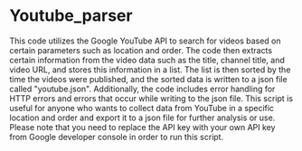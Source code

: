 # Youtube_parser
This code utilizes the Google YouTube API to search for videos based on certain parameters such as location and order. The code then extracts certain information from the video data such as the title, channel title, and video URL, and stores this information in a list. The list is then sorted by the time the videos were published, and the sorted data is written to a json file called "youtube.json". Additionally, the code includes error handling for HTTP errors and errors that occur while writing to the json file.
This script is useful for anyone who wants to collect data from YouTube in a specific location and order and export it to a json file for further analysis or use.
Please note that you need to replace the API key with your own API key from Google developer console in order to run this script.
